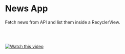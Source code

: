 # News App
Fetch news from API and list them inside a RecyclerView.

</br>
</br>

<a href="https://www.youtube.com/watch?v=ttIfesjYDQQ" target="_blank"><img src="https://img.youtube.com/vi/ttIfesjYDQQ/0.jpg" 
alt="Watch this video"/></a>
